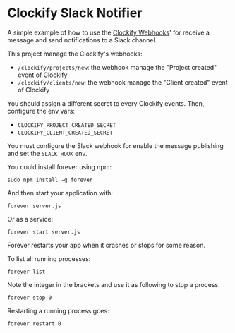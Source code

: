  # Clockify Slack Notifier
 
A simple example of how to use the [Clockify Webhooks](https://clockify.me/webhooks)' for receive a message
and send notifications to a Slack channel.

This project manage the Clockify's webhooks:

* `/clockify/projects/new`: the webhook manage the "Project created" event of Clockify
* `/clockify/clients/new`: the webhook manage the "Client created" event of Clockify

You should assign a different secret to every Clockify events. Then, configure the env vars:

* `CLOCKIFY_PROJECT_CREATED_SECRET`
* `CLOCKIFY_CLIENT_CREATED_SECRET`

You must configure the Slack webhook for enable the message publishing and set the `SLACK_HOOK` env.

You could install forever using npm:

```
sudo npm install -g forever
```

And then start your application with:

```
forever server.js
```

Or as a service:

```
forever start server.js
```

Forever restarts your app when it crashes or stops for some reason.

To list all running processes:

```
forever list
```

Note the integer in the brackets and use it as following to stop a process:

```
forever stop 0
```

Restarting a running process goes:

```
forever restart 0
```
